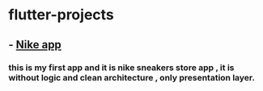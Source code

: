 # flutter-projects

## -  [Nike app](https://github.com/moheb2002/Nike)
### this is my first app and it is nike sneakers store app , it is without logic and clean architecture , only presentation layer.
